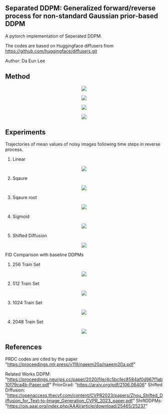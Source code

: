 ## Separated DDPM: Generalized forward/reverse process for non-standard Gaussian prior-based DDPM

A pytorch implementation of Seperated DDPM.

The codes are based on Huggingface diffusers from https://github.com/huggingface/diffusers.git

Author: Da Eun Lee

## Method

<p align="center">
  <img src="resource/1.png" />
</p>

<p align="center">
  <img src="resource/2.png" />
</p>

<p align="center">
  <img src="resource/3.png" />
</p>

<p align="center">
  <img src="resource/4.png" />
</p>

## Experiments

Trajectories of mean values of noisy images following time steps in reverse process.

1. Linear

<p align="center">
  <img src="resource/5.png" />
</p>

2. Sqaure

<p align="center">
  <img src="resource/6.png" />
</p>

3. Sqaure root

<p align="center">
  <img src="resource/7.png" />
</p>

4. Sigmoid

<p align="center">
  <img src="resource/8.png" />
</p>

5. Shifted Diffusion 

<p align="center">
  <img src="resource/9.png" />
</p>

FID Comparison with baseline DDPMs

1. 256 Train Set

<p align="center">
  <img src="resource/10.png" />
</p>

2. 512 Train Set

<p align="center">
  <img src="resource/11.png" />
</p>

3. 1024 Train Set

<p align="center">
  <img src="resource/12.png" />
</p>

4. 2048 Train Set

<p align="center">
  <img src="resource/13.png" />
</p>

## References

PRDC codes are cited by the paper "https://proceedings.mlr.press/v119/naeem20a/naeem20a.pdf"

Related Works
DDPM: "https://proceedings.neurips.cc/paper/2020/file/4c5bcfec8584af0d967f1ab10179ca4b-Paper.pdf"
PriorGrad: "https://arxiv.org/pdf/2106.06406"
Shifted Diffusion: "https://openaccess.thecvf.com/content/CVPR2023/papers/Zhou_Shifted_Diffusion_for_Text-to-Image_Generation_CVPR_2023_paper.pdf"
ShiftDDPMs: "https://ojs.aaai.org/index.php/AAAI/article/download/25465/25237"

